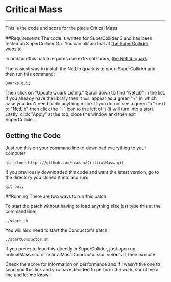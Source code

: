 # Critical Mass
---------------

This is the code and score for the piece Critical Mass.

##Requirements
The code is written for SuperCollider 3 and has been tested on SuperCollider 3.7.
You can obtain that at [the SuperCollider website](http://supercollider.github.io/)

In addition this patch requires one external library, [the NetLib quark](https://github.com/supercollider-quarks/NetLib).

The easiest way to install the NetLib quark is to open SuperCollider and then run this command:
```
Quarks.gui;
```

Then click on "Update Quark Listing."
Scroll down to find "NetLib" in the list.
If you already have the library then it will appear as a green "+" in which case you don't need to do anything more.
If you do not see a green "+" next to "NetLib" then click the "-" icon to the left of it (it will turn into a star).
Lastly, click "Apply" at the top, close the window and then exit SuperCollider.

## Getting the Code
Just run this on your command line to download everything to your computer:
```
git clone https://github.com/scazan/CriticalMass.git
```

If you previously downloaded this code and want the latest version, go to the directory you cloned it into and run:
```
git pull
```

##Running
There are two ways to run this patch.

To start the patch without having to load anything else just type this at the command line:
```
./start.sh
```
You will also need to start the Conductor's patch:
```
./startConductor.sh
```

If you prefer to load this directly in SuperCollider, just open up criticalMass.scd or criticalMass-Conductor.scd, select all, then execute.

Check the score for information on performance and if I wasn't the one to send you this link and you have decided to perform the work, shoot me a line and let me know!


